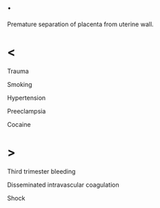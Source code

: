 # .

Premature separation of placenta from uterine wall.

# <

Trauma

Smoking

Hypertension

Preeclampsia

Cocaine

# >

Third trimester bleeding

Disseminated intravascular coagulation

Shock
